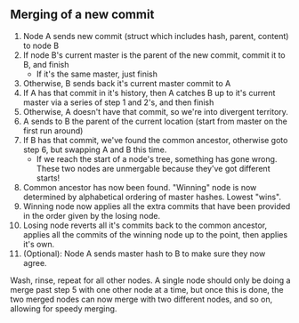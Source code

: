 Merging of a new commit
-----------------------
1. Node A sends new commit (struct which includes hash, parent, content) to node B
2. If node B's current master is the parent of the new commit, commit it to B, and finish
   * If it's the same master, just finish
3. Otherwise, B sends back it's current master commit to A
4. If A has that commit in it's history, then A catches B up to it's current master via a series of step 1 and 2's, and then finish
5. Otherwise, A doesn't have that commit, so we're into divergent territory.
6. A sends to B the parent of the current location (start from master on the first run around)
7. If B has that commit, we've found the common ancestor, otherwise goto step 6, but swapping A and B this time.
   * If we reach the start of a node's tree, something has gone wrong. These two nodes are unmergable because they've got different starts!
8. Common ancestor has now been found. "Winning" node is now determined by alphabetical ordering of master hashes. Lowest "wins".
9. Winning node now applies all the extra commits that have been provided in the order given by the losing node.
10. Losing node reverts all it's commits back to the common ancestor, applies all the commits of the winning node up to the point, then applies it's own.
11. (Optional): Node A sends master hash to B to make sure they now agree.

Wash, rinse, repeat for all other nodes. A single node should only be doing a merge past step 5 with one other node at a time, but once this is done, the two merged nodes can now merge with two different nodes, and so on, allowing for speedy merging.
